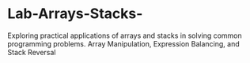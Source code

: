 # Lab-Arrays-Stacks-
Exploring practical applications of arrays and stacks in solving common programming problems. Array Manipulation, Expression Balancing, and Stack Reversal
